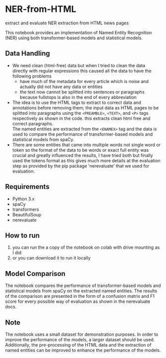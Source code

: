 # NER-from-HTML
extract and evaluate NER extraction from HTML news pages

This notebook provides an implementation of Named Entity Recognition (NER) using both transformer-based models and statistical models. 

## Data Handling 
* We need clean (html-free) data but when I tried to clean the data directly with regular expressions this caused all the data to have the following problems 
  * have much of the metadata for every article which is noise and actually did not have any data or entities 
  * the text now cannot be splitted into sentences or paragraphs because fullstops is also in the end of every abbreviation
* The idea is to use the HTML tags to extract to correct data and annotations before removing them; the input data as HTML pages to be splitted into paragraphs using the `<PREAMBLE>`, `<TEXT>`, and `<P>` tags respectively as shown in the code. this extracts clean html free and correct paragraphs.  
The named entities are extracted from the `<ENAMEX>` tag and the data is used to compare the performance of transformer-based models and statistical models from spaCy. 
* There are some entities that came into multiple words not single word or token so the format of the data to be words or exact full entity was crucial and greatly influenced the results, I have tried both but finally used the tokens format as this gives much more details at the evaluation step as provided by the pip package 'nerevaluate' that we used for evaluation. 

## Requirements

- Python 3.x
- spaCy
- transformers
- BeautifulSoup
- nerevaluate

## How to run

1. you can run the a copy of the notebook on colab with drive mounting as I did
2. or you can download it to run it locally

## Model Comparison

The notebook compares the performance of transformer-based models and statistical models from spaCy on the extracted named entities. The results of the comparison are presented in the form of a confusion matrix and F1 score for every possible way of evaluation as shown in the nerevaluate docs.

## Note

The notebook uses a small dataset for demonstration purposes. In order to improve the performance of the models, a larger dataset should be used. Additionally, the pre-processing of the HTML data and the extraction of named entities can be improved to enhance the performance of the models.

